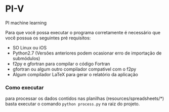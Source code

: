 # PI-V
PI machine learning

Para que você possa executar o programa corretamente é necessário que você possua os seguintes pré requisitos:
  * SO Linux ou iOS
  * Python2.7 (Versões anteriores podem ocasionar erro de importação de submódulos)
  * f2py e gfortran para compilar o código Fortran
  * gfortran ou algum outro compilador compativel com o f2py
  * Algum compilador LaTeX para gerar o relatório da aplicação

### Como executar
para processar os dados contidos nas planilhas (resources/spreadsheets/*)
basta executar o comando `python process.py` na raiz do projeto.
